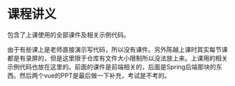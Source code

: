 # 课程讲义

包含了上课使用的全部课件及相关示例代码。

由于有些课上是老师直接演示写代码，所以没有课件。另外陈越上课时其实每节课都是有录屏的，但是这里限于仓库有文件大小限制所以没法放上来。上课用的相关示例代码也放在这里的。前面的课件是前端相关的，后面是Spring后端那块的东西。然后两个vue的PPT是最后做一下补充，考试是不考的。

